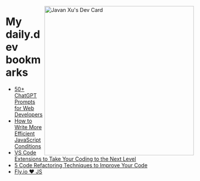 
<a href="https://app.daily.dev/JavanXU"><img align="right" src="https://api.daily.dev/devcards/e45a150971844cd6959a94bb94e861ea.png?r=quw" width="400" alt="Javan Xu's Dev Card"/></a>

# My daily.dev bookmarks
<!-- daily.dev BOOKMARKS:START -->
- [50+ ChatGPT Prompts for Web Developers](https://app.daily.dev/posts/px9aBA8cC?utm_source=rss&utm_medium=bookmarks&utm_campaign=6ueXw3FRNQzpNtewCDbI6)
- [How to Write More Efficient JavaScript Conditions](https://app.daily.dev/posts/FG0sp6gaT?utm_source=rss&utm_medium=bookmarks&utm_campaign=6ueXw3FRNQzpNtewCDbI6)
- [VS Code Extensions to Take Your Coding to the Next Level](https://app.daily.dev/posts/213ORKWgA?utm_source=rss&utm_medium=bookmarks&utm_campaign=6ueXw3FRNQzpNtewCDbI6)
- [5 Code Refactoring Techniques to Improve Your Code](https://app.daily.dev/posts/1WniqsNuh?utm_source=rss&utm_medium=bookmarks&utm_campaign=6ueXw3FRNQzpNtewCDbI6)
- [Fly.io ❤️ JS](https://app.daily.dev/posts/Q4Od6uaWl?utm_source=rss&utm_medium=bookmarks&utm_campaign=6ueXw3FRNQzpNtewCDbI6)
<!-- daily.dev BOOKMARKS:END -->
